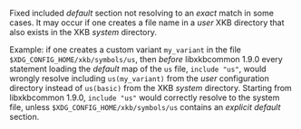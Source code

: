 Fixed included *default* section not resolving to an *exact* match in some
cases. It may occur if one creates a file name in a *user* XKB directory that
also exists in the XKB *system* directory.

Example: if one creates a custom variant `my_variant` in the file
`$XDG_CONFIG_HOME/xkb/symbols/us`, then *before* libxkbcommon 1.9.0 every
statement loading the *default* map of the `us` file, `include "us"`, would
wrongly resolve including `us(my_variant)` from the *user* configuration
directory instead of `us(basic)` from the XKB *system* directory. Starting
from libxkbcommon 1.9.0, `include "us"` would correctly resolve to the system
file, unless `$XDG_CONFIG_HOME/xkb/symbols/us` contains an *explicit default*
section.
